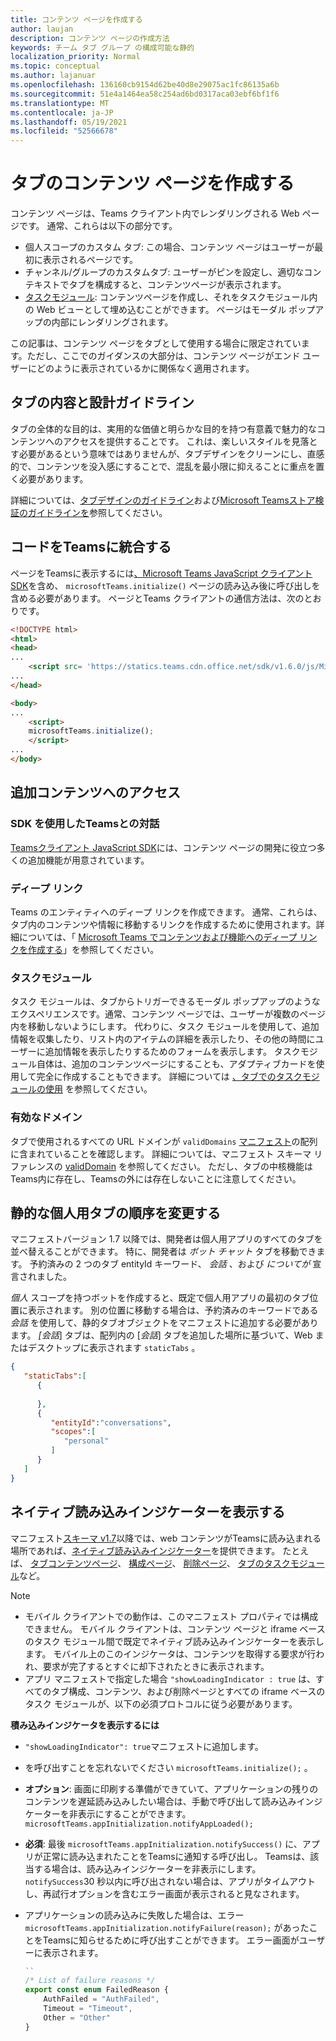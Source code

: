 ```yaml
---
title: コンテンツ ページを作成する
author: laujan
description: コンテンツ ページの作成方法
keywords: チーム タブ グループ の構成可能な静的
localization_priority: Normal
ms.topic: conceptual
ms.author: lajanuar
ms.openlocfilehash: 136160cb9154d62be40d8e29075ac1fc86135a6b
ms.sourcegitcommit: 51e4a1464ea58c254ad6bd0317aca03ebf6bf1f6
ms.translationtype: MT
ms.contentlocale: ja-JP
ms.lasthandoff: 05/19/2021
ms.locfileid: "52566678"
---
```

# <a name="create-a-content-page-for-your-tab"></a>タブのコンテンツ ページを作成する

コンテンツ ページは、Teams クライアント内でレンダリングされる Web ページです。 通常、これらは以下の部分です。

* 個人スコープのカスタム タブ: この場合、コンテンツ ページはユーザーが最初に表示されるページです。
* チャンネル/グループのカスタムタブ: ユーザーがピンを設定し、適切なコンテキストでタブを構成すると、コンテンツページが表示されます。
* [タスクモジュール](~/task-modules-and-cards/what-are-task-modules.md): コンテンツページを作成し、それをタスクモジュール内の Web ビューとして埋め込むことができます。 ページはモーダル ポップアップの内部にレンダリングされます。

この記事は、コンテンツ ページをタブとして使用する場合に限定されています。ただし、ここでのガイダンスの大部分は、コンテンツ ページがエンド ユーザーにどのように表示されているかに関係なく適用されます。

## <a name="tab-content-and-design-guidelines"></a>タブの内容と設計ガイドライン

タブの全体的な目的は、実用的な価値と明らかな目的を持つ有意義で魅力的なコンテンツへのアクセスを提供することです。 これは、楽しいスタイルを見落とす必要があるという意味ではありませんが、タブデザインをクリーンにし、直感的で、コンテンツを没入感にすることで、混乱を最小限に抑えることに重点を置く必要があります。

詳細については、[タブデザインのガイドライン](~/tabs/design/tabs.md)および[Microsoft Teamsストア検証のガイドラインを](~/concepts/deploy-and-publish/appsource/prepare/teams-store-validation-guidelines.md)参照してください。

## <a name="integrate-your-code-with-teams"></a>コードをTeamsに統合する

ページをTeamsに表示するには[、Microsoft Teams JavaScript クライアント SDK](/javascript/api/overview/msteams-client?view=msteams-client-js-latest&preserve-view=true)を含め、 `microsoftTeams.initialize()` ページの読み込み後に呼び出しを含める必要があります。 ページとTeams クライアントの通信方法は、次のとおりです。

```html
<!DOCTYPE html>
<html>
<head>
...
    <script src= 'https://statics.teams.cdn.office.net/sdk/v1.6.0/js/MicrosoftTeams.min.js'></script>
...
</head>

<body>
...
    <script>
    microsoftTeams.initialize();
    </script>
...
</body>
```

## <a name="accessing-additional-content"></a>追加コンテンツへのアクセス

### <a name="using-the-sdk-to-interact-with-teams"></a>SDK を使用したTeamsとの対話

[Teamsクライアント JavaScript SDK](~/tabs/how-to/using-teams-client-sdk.md)には、コンテンツ ページの開発に役立つ多くの追加機能が用意されています。

### <a name="deep-links"></a>ディープ リンク

Teams のエンティティへのディープ リンクを作成できます。 通常、これらは、タブ内のコンテンツや情報に移動するリンクを作成するために使用されます。詳細については、「 [Microsoft Teams でコンテンツおよび機能へのディープ リンクを作成する](~/concepts/build-and-test/deep-links.md)」を参照してください。

### <a name="task-modules"></a>タスクモジュール

タスク モジュールは、タブからトリガーできるモーダル ポップアップのようなエクスペリエンスです。通常、コンテンツ ページでは、ユーザーが複数のページ内を移動しないようにします。 代わりに、タスク モジュールを使用して、追加情報を収集したり、リスト内のアイテムの詳細を表示したり、その他の時間にユーザーに追加情報を表示したりするためのフォームを表示します。 タスクモジュール自体は、追加のコンテンツページにすることも、アダプティブカードを使用して完全に作成することもできます。 詳細については [、タブでのタスクモジュールの使用](~/task-modules-and-cards/task-modules/task-modules-tabs.md) を参照してください。

### <a name="valid-domains"></a>有効なドメイン

タブで使用されるすべての URL ドメインが `validDomains` [マニフェスト](~/concepts/build-and-test/apps-package.md)の配列に含まれていることを確認します。 詳細については、マニフェスト スキーマ リファレンスの [validDomain](~/resources/schema/manifest-schema.md#validdomains) を参照してください。 ただし、タブの中核機能はTeams内に存在し、Teamsの外には存在しないことに注意してください。

## <a name="reorder-static-personal-tabs"></a>静的な個人用タブの順序を変更する

マニフェストバージョン 1.7 以降では、開発者は個人用アプリのすべてのタブを並べ替えることができます。 特に、開発者は *ボット チャット* タブを移動できます。 予約済みの 2 つのタブ entityId キーワード、 *会話* 、および *についてが* 宣言されました。

*個人* スコープを持つボットを作成すると、既定で個人用アプリの最初のタブ位置に表示されます。 別の位置に移動する場合は、予約済みのキーワードである *会話* を使用して、静的タブオブジェクトをマニフェストに追加する必要があります。 *[会話*] タブは、配列内の [*会話*] タブを追加した場所に基づいて、Web またはデスクトップに表示されます `staticTabs` 。 

```json
{
   "staticTabs":[
      {
         
      },
      {
         "entityId":"conversations",
         "scopes":[
            "personal"
         ]
      }
   ]
}
```

## <a name="show-a-native-loading-indicator"></a>ネイティブ読み込みインジケーターを表示する

マニフェスト[スキーマ v1.7](../../../resources/schema/manifest-schema.md)以降では、web コンテンツがTeamsに読み込まれる場所であれば、[ネイティブ読み込みインジケーター](../../../resources/schema/manifest-schema.md#showloadingindicator)を提供できます。 たとえば、 [タブコンテンツページ](#integrate-your-code-with-teams)、 [構成ページ](configuration-page.md)、 [削除ページ](removal-page.md)、 [タブのタスクモジュール](../../../task-modules-and-cards/task-modules/task-modules-tabs.md)など。

> [!NOTE]
> * モバイル クライアントでの動作は、このマニフェスト プロパティでは構成できません。 モバイル クライアントは、コンテンツ ページと iframe ベースのタスク モジュール間で既定でネイティブ読み込みインジケーターを表示します。 モバイル上のこのインジケータは、コンテンツを取得する要求が行われ、要求が完了するとすぐに却下されたときに表示されます。
> * アプリ マニフェストで指定した場合  `"showLoadingIndicator : true`  は、すべてのタブ構成、コンテンツ、および削除ページとすべての iframe ベースのタスク モジュールが、以下の必須プロトコルに従う必要があります。

**積み込みインジケータを表示するには**

* `"showLoadingIndicator": true`マニフェストに追加します。 
* を呼び出すことを忘れないでください `microsoftTeams.initialize();` 。
* **オプション**: 画面に印刷する準備ができていて、アプリケーションの残りのコンテンツを遅延読み込みしたい場合は、手動で呼び出して読み込みインジケーターを非表示にすることができます。 `microsoftTeams.appInitialization.notifyAppLoaded();`
* **必須**: 最後 `microsoftTeams.appInitialization.notifySuccess()` に、アプリが正常に読み込まれたことをTeamsに通知する呼び出し。 Teamsは、該当する場合は、読み込みインジケーターを非表示にします。 `notifySuccess`30 秒以内に呼び出されない場合は、アプリがタイムアウトし、再試行オプションを含むエラー画面が表示されると見なされます。
* アプリケーションの読み込みに失敗した場合は、エラー `microsoftTeams.appInitialization.notifyFailure(reason);` があったことをTeamsに知らせるために呼び出すことができます。 エラー画面がユーザーに表示されます。

    ```typescript
    ``
    /* List of failure reasons */
    export const enum FailedReason {
        AuthFailed = "AuthFailed",
        Timeout = "Timeout",
        Other = "Other"
    }
    ```
    >
